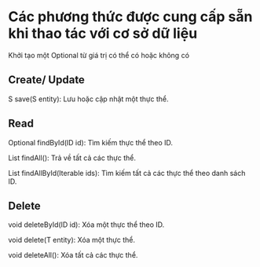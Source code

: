 # Các phương thức được cung cấp sẵn khi thao tác với cơ sở dữ liệu

Khởi tạo một Optional từ giá trị có thể có hoặc không có

## Create/ Update

S save(S entity): Lưu hoặc cập nhật một thực thể.

## Read

Optional<T> findById(ID id): Tìm kiếm thực thể theo ID.

List<T> findAll(): Trả về tất cả các thực thể.

List<T> findAllById(Iterable<ID> ids): Tìm kiếm tất cả các thực thể theo danh sách ID.

## Delete

void deleteById(ID id): Xóa một thực thể theo ID.

void delete(T entity): Xóa một thực thể.

void deleteAll(): Xóa tất cả các thực thể.

